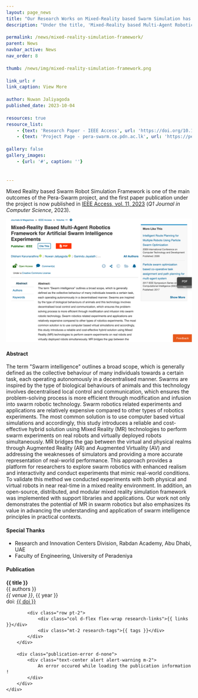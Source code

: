 ```yaml
---
layout: page_news
title: "Our Research Works on Mixed-Reality based Swarm Simulation has now published in the IEEE Access Journal"
description: "Under the title, 'Mixed-Reality based Multi-Agent Robotics Framework for Artificial Swarm Intelligence Experiments'"

permalink: /news/mixed-reality-simulation-framework/
parent: News
navbar_active: News
nav_order: 8

thumb: /news/img/mixed-reality-simulation-framework.png

link_url: #
link_caption: View More

author: Nuwan Jaliyagoda
published_date: 2023-10-04

resources: true
resource_list:
    - {text: 'Research Paper - IEEE Access', url: 'https://doi.org/10.1109/ACCESS.2023.3317434' }
    - {text: 'Project Page - pera-swarm.ce.pdn.ac.lk', url: 'https://pera-swarm.ce.pdn.ac.lk/projects/mr-environment-for-swarm-robotics-simulations/' }

gallery: false
gallery_images:
    - {url: '#', caption: ''}


---
```


Mixed Reality based Swarm Robot Simulation Framework is one of the main outcomes of the Pera-Swarm project, and the first paper publication under the project is now published in [IEEE Access, vol. 11, 2023](https://ieeexplore.ieee.org/xpl/RecentIssue.jsp?punumber=6287639) (*Q1 Journal in Computer Science*, 2023).

<div class="container row pt-3 pb-5">
    <div class="col-md-8 col-sm-12 col-lg-8 mx-auto">
        <img src="/news/img/mixed-reality-simulation-framework.png" class="img img-thumbnail img-fluid">
    </div>
</div>

<div class="project-section mb-5">
    <h4 class="project-section-title">Abstract</h4>
    <div class="container px-4">
        The term "Swarm intelligence" outlines a broad scope, which is generally defined as the collective behaviour of many individuals towards a certain task, each operating autonomously in a decentralised manner. Swarms are inspired by the type of biological behaviours of animals and this technology involves decentralised local control and communication, which ensures the problem-solving process is more efficient through modification and infusion into swarm robotic technology. Swarm robotics related experiments and applications are relatively expensive compared to other types of robotics experiments. The most common solution is to use computer based virtual simulations and accordingly, this study introduces a reliable and cost-effective hybrid solution using Mixed Reality (MR) technologies to perform swarm experiments on real robots and virtually deployed robots simultaneously. MR bridges the gap between the virtual and physical realms through Augmented Reality (AR) and Augmented Virtuality (AV) and addressing the weaknesses of simulators and providing a more accurate representation of real-world performance. This approach provides a platform for researchers to explore swarm robotics with enhanced realism and interactivity and conduct experiments that mimic real-world conditions. To validate this method we conducted experiments with both physical and virtual robots in near real-time in a mixed reality environment. In addition, an open-source, distributed, and modular mixed reality simulation framework was implemented with support libraries and applications. Our work not only demonstrates the potential of MR in swarm robotics but also emphasizes its value in advancing the understanding and application of swarm intelligence principles in practical contexts.
    </div>
</div>

<div class="project-section mb-5">
    <h4 class="project-section-title">Special Thanks</h4>
    <div class="container px-4">
        <ul>
            <li>Research and Innovation Centers Division, Rabdan Academy, Abu Dhabi, UAE</li>
            <li>Faculty of Engineering, University of Peradeniya</li>
        </ul>  
    </div>
</div>

<div class="project-section mb-2 publication-card">
    <h4 class="project-section-title">Publication</h4>
    <div class="container px-4">
    <div class="my-1 p-3 pb-4 publication-card d-none">
    <div class="row g-0">
        <div class="container">
            <div class="clearfix">
                <div class="row pt-2">
                    <div class="col d-flex flex-wrap">
                        <b><span class="text-primary research-title">{{ title }}</span></b><br>
                    </div>
                </div>
                <div class="research-authors">{{ authors }}</div>
                <i class="research-venue">{{ venue }}</i>, <span class="research-year">{{ year }}</span><br>
                <span>doi: <a class="text-muted research-doi" href="#" target="_blank">{{ doi }}</a></span>
            </div>

            <div class="row pt-2">
                <div class="col d-flex flex-wrap research-links">{{ links }}</div>
                <div class="mt-2 research-tags">{{ tags }}</div>
            </div>
        </div>
        
        <div class="publication-error d-none">
            <div class="text-center alert alert-warning m-2">
                An error occured while loading the publication information !
            </div>
        </div>
    </div>
</div>

<script>
    $(document).ready(() => {
        const API_BASE = 'https://api.ce.pdn.ac.lk/publications/v1';
        const doi = "10.1109/ACCESS.2023.3317434";
        const url = `${API_BASE}/${doi}`

        $.ajax({
            url: url,
            type: "GET",
            success: function (data) {
                // console.log(url, data);

                $('title').html(data.title);
                $('.research-title').html(data.title);
                $('.research-venue').html(data.venue);
                $('.research-year').html(data.year);

                $('.research-doi').html(doi).attr('href', 'https://doi.org/' + doi);

                if (data.pdf_url != '#') {
                    $('.research-links').append(`<a class="btn-link me-2" href="${data.pdf_url}" target="_blank">[ PDF ]</a>`);
                }
                if (data.preprint_url != '#') {
                    $('.research-links').append(`<a class="btn-link me-2" href="${data.preprint_url}" target="_blank">[ PDF (Preprint) ]</a>`);
                }
                if (data.presentation_url != '#') {
                    $('.research-links').append(`<a class="btn-link me-2" href="${data.presentation_url}" target="_blank">[ Presentation ]</a>`);
                }
                if (data.project_url != '#') {
                    $('.research-links').append(`<a class="btn-link me-2" href="${data.project_url}" target="_blank">[ Project ]</a>`);
                }
                if (data.codebase != '#') {
                    $('.research-links').append(`<a class="btn-link me-2" href="${data.codebase}" target="_blank">[ Codebase ]</a>`);
                }

                // Research Tags
                const tags = (data.tags.lenght > 0) && data.tags.map((tag) => {
                    return `<span class="me-2 badge rounded-pill bg-secondary">${tag}</span>`;
                }).reduce((obj, current) => {
                    return obj + '\n' + current;
                })
                $('.research-tags').html(tags);

                // Research Authors
                const authors = data.author_info.map((author) => {
                    if (author.profile_url == '#') {
                        return `<span class="me-1">${author.name}</span>`;
                    } else {
                        return `<a class="text-decoration-none" href="${author.profile_url}" target="_blank">${author.name}</a>`;
                    }
                }).reduce((obj, current) => {
                    return obj + ', ' + current;
                })
                $('.research-authors').html(authors);

                // Show the content if every condition satisfied 
                if (data.title != '' && data.venue != '' && data.year != '' && data.author_info) {
                    $('.publication-card').removeClass('d-none');
                } else {
                    console.error("Incompleted information !")
                    $('.publication-error').removeClass('d-none');
                }
            },
            error: function (xhr, textStatus, errorThrown) {
                // Handle errors
                console.log(textStatus, errorThrown);
                $('.publication-error').removeClass('d-none');
            }
        });
    });
</script>
